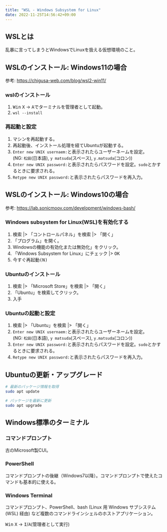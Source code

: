 ```yaml
---
title: "WSL - Windows Subsystem for Linux"
date: 2022-11-25T14:56:42+09:00
---
```


## WSLとは
乱暴に言ってしまうとWindowsでLinuxを扱える仮想環境のこと。

## WSLのインストール: Windows11の場合
参考: https://chigusa-web.com/blog/wsl2-win11/

### wslのインストール
1. <kbd>Win</kbd> <kbd>X</kbd> → <kbd>A</kbd>でターミナルを管理者として起動。
2. `wsl --install`

### 再起動と設定
1. マシンを再起動する。
2. 再起動後、インストール処理を経てUbuntuが起動する。
3. `Enter new UNIX usernaem:`と表示されたらユーザーネームを設定。<br>(NG: `松田`(日本語), `y matsuda`(スペース), `y.matsuda`(コロン))
4. `Enter new UNIX password:`と表示されたらパスワードを設定。`sudo`とかするときに要求される。
5. `Retype new UNIX password:`と表示されたらパスワードを再入力。

## WSLのインストール: Windows10の場合
参考: https://lab.sonicmoov.com/development/windows-bash/

### Windows subsystem for Linux(WSL)を有効化する
1. <kbd>検索</kbd> |> 「コントロールパネル」を検索 |> 「開く」
2. 「プログラム」を開く。
3. Windowsの機能の有効化または無効化」をクリック。
4. 「Windows Subsystem for Linux」にチェック |> <kbd> OK </kbd>
5. <kbd>今すぐ再起動(N)</kbd>

### Ubuntuのインストール
1. <kbd>検索</kbd> |> 「Microsoft Store」を検索 |> 「開く」
2. 「Ubuntu」を検索してクリック。
3. <kbd>入手</kbd>

### Ubuntuの起動と設定
1. <kbd>検索</kbd> |> 「Ubuntu」を検索 |> 「開く」
2. `Enter new UNIX usernaem:`と表示されたらユーザーネームを設定。<br>(NG: `松田`(日本語), `y matsuda`(スペース), `y.matsuda`(コロン))
3. `Enter new UNIX password:`と表示されたらパスワードを設定。`sudo`とかするときに要求される。
4. `Retype new UNIX password:`と表示されたらパスワードを再入力。


## Ubuntuの更新・アップグレード
```sh
# 最新のパッケージ情報を取得
sudo apt update

# パッケージを最新に更新
sudo apt upgrade
```

## Windows標準のターミナル
### コマンドプロンプト
古のMicrosoft製CUI。

### PowerShell
コマンドプロンプトの後継（Windows7以降）。コマンドプロンプトで使えたコマンドも基本的に使える。

### Windows Terminal
コマンドプロンプト、PowerShell、bash (Linux 用 Windows サブシステム (WSL) 経由) など複数のコマンドラインシェルのホストアプリケーション。

<kbd>Win</kbd> <kbd>X</kbd> → <kbd>I</kbd>/<kbd>A</kbd>(管理者として実行)


